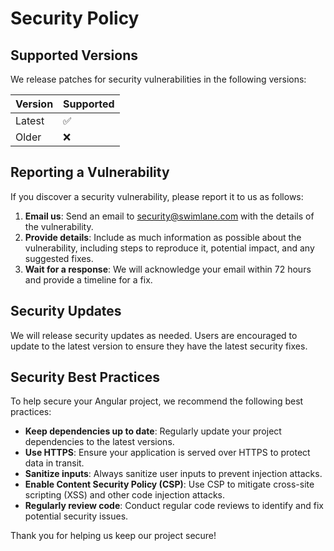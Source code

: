 # Security Policy

## Supported Versions

We release patches for security vulnerabilities in the following versions:

| Version | Supported          |
| ------- | ------------------ |
| Latest  | :white_check_mark: |
| Older   | :x:                |

## Reporting a Vulnerability

If you discover a security vulnerability, please report it to us as follows:

1. **Email us**: Send an email to [security@swimlane.com](mailto:security@swimlane.com) with the details of the vulnerability.
2. **Provide details**: Include as much information as possible about the vulnerability, including steps to reproduce it, potential impact, and any suggested fixes.
3. **Wait for a response**: We will acknowledge your email within 72 hours and provide a timeline for a fix.

## Security Updates

We will release security updates as needed. Users are encouraged to update to the latest version to ensure they have the latest security fixes.

## Security Best Practices

To help secure your Angular project, we recommend the following best practices:

- **Keep dependencies up to date**: Regularly update your project dependencies to the latest versions.
- **Use HTTPS**: Ensure your application is served over HTTPS to protect data in transit.
- **Sanitize inputs**: Always sanitize user inputs to prevent injection attacks.
- **Enable Content Security Policy (CSP)**: Use CSP to mitigate cross-site scripting (XSS) and other code injection attacks.
- **Regularly review code**: Conduct regular code reviews to identify and fix potential security issues.

Thank you for helping us keep our project secure!
